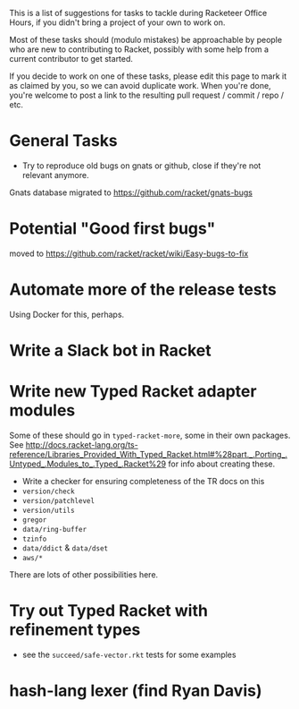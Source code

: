 This is a list of suggestions for tasks to tackle during Racketeer Office Hours, if you didn't bring a project of your own to work on.

Most of these tasks should (modulo mistakes) be approachable by people who are new to contributing to Racket, possibly with some help from a current contributor to get started.

If you decide to work on one of these tasks, please edit this page to mark it as claimed by you, so we can avoid duplicate work. When you're done, you're welcome to post a link to the resulting pull request / commit / repo / etc.

# General Tasks
- Try to reproduce old bugs on gnats or github, close if they're not relevant anymore.

Gnats database migrated to <https://github.com/racket/gnats-bugs>

# Potential "Good first bugs"
moved to <https://github.com/racket/racket/wiki/Easy-bugs-to-fix>
# Automate more of the release tests

Using Docker for this, perhaps.

# Write a Slack bot in Racket

# Write new Typed Racket adapter modules

Some of these should go in `typed-racket-more`, some in their own packages. See http://docs.racket-lang.org/ts-reference/Libraries_Provided_With_Typed_Racket.html#%28part._.Porting_.Untyped_.Modules_to_.Typed_.Racket%29 for info about creating these.

* Write a checker for ensuring completeness of the TR docs on this
* `version/check`
* `version/patchlevel`
* `version/utils`
* `gregor`
* `data/ring-buffer`
* `tzinfo`
* `data/ddict` & `data/dset`
* `aws/*`

There are lots of other possibilities here.

# Try out Typed Racket with refinement types
 - see the `succeed/safe-vector.rkt` tests for some examples

# hash-lang lexer (find Ryan Davis)